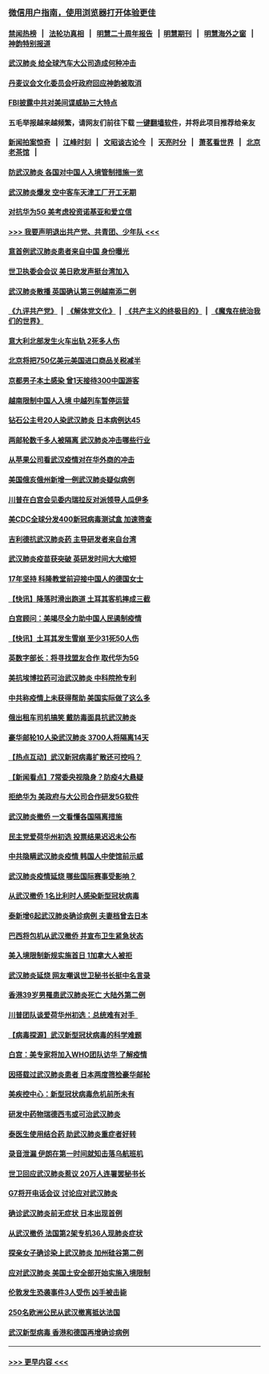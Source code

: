 ### [微信用户指南，使用浏览器打开体验更佳](https://github.com/gfw-breaker/banned-news1/blob/master/indexes/wechat-guide.md?t=0)
#### [禁闻热榜](热点新闻.md?t=0)  &nbsp;&nbsp;|&nbsp;&nbsp; [法轮功真相](https://github.com/gfw-breaker/truth/blob/master/README.md?t=0) &nbsp;&nbsp;|&nbsp;&nbsp; [明慧二十周年报告](https://github.com/gfw-breaker/mh-reports/blob/master/README.md?t=0) &nbsp;&nbsp;|&nbsp;&nbsp;[明慧期刊](https://github.com/gfw-breaker/mh-qikan) &nbsp;&nbsp;|&nbsp;&nbsp; [明慧海外之窗](https://github.com/gfw-breaker/mh-news/blob/master/README.md?t=0) &nbsp;&nbsp;|&nbsp;&nbsp; [神韵特别报道](https://github.com/gfw-breaker/mh-news/blob/master/shenyun.md?t=0)
#### [武汉肺炎 给全球汽车大公司造成何种冲击](../pages/nsc418/n11850056.md?t=02070755) 
#### [丹麦议会文化委员会吁政府回应神韵被取消](../pages/nsc418/n11849312.md?t=02070755) 
#### [FBI披露中共对美间谍威胁三大特点](../pages/nsc418/n11849700.md?t=02070755) 
#### 五毛举报越来越频繁，请网友们前往下载 [一键翻墙软件](https://github.com/gfw-breaker/ssr-accounts)，并将此项目推荐给亲友
#### [新闻拍案惊奇](https://github.com/gfw-breaker/banned-news1/blob/master/pages/link4.md) &nbsp;&nbsp;|&nbsp;&nbsp; [江峰时刻](https://github.com/gfw-breaker/banned-news1/blob/master/pages/link4.md) &nbsp;&nbsp;|&nbsp;&nbsp; [文昭谈古论今](https://github.com/gfw-breaker/banned-news1/blob/master/pages/link4.md) &nbsp;&nbsp;|&nbsp;&nbsp; [天亮时分](https://github.com/gfw-breaker/banned-news1/blob/master/pages/link4.md) &nbsp;&nbsp;|&nbsp;&nbsp; [萧茗看世界](https://github.com/gfw-breaker/banned-news1/blob/master/pages/link4.md) &nbsp;&nbsp;|&nbsp;&nbsp; [北京老茶馆](https://github.com/gfw-breaker/banned-news1/blob/master/pages/link4.md) &nbsp;&nbsp;|&nbsp;&nbsp; 
#### [防武汉肺炎 各国对中国人入境管制措施一览](../pages/nsc418/n11838726.md?t=02070755) 
#### [武汉肺炎爆发 空中客车天津工厂开工无期](../pages/nsc418/n11849634.md?t=02070755) 
#### [对抗华为5G 美考虑投资诺基亚和爱立信](../pages/nsc418/n11849510.md?t=02070755) 
#### [>>> 我要声明退出共产党、共青团、少年队 <<<](https://github.com/begood0513/goodnews/blob/master/quit/letter.md) 
#### [意首例武汉肺炎患者来自中国 身份曝光](../pages/nsc418/n11849454.md?t=02070755) 
#### [世卫执委会会议 美日欧发声挺台湾加入](../pages/nsc418/n11849433.md?t=02070755) 
#### [武汉肺炎散播 英国确认第三例越南添二例](../pages/nsc418/n11849439.md?t=02070755) 
#### [《九评共产党》](https://github.com/begood0513/9ping.md/blob/master/README.md) &nbsp;|&nbsp; [《解体党文化》](../../../../jtdwh.md/blob/master/README.md)  &nbsp;|&nbsp; [《共产主义的终极目的》](../../../../gczydzjmd.md/blob/master/README.md) &nbsp;|&nbsp; [《魔鬼在统治我们的世界》](../../../../mgztzwmdsj.md/blob/master/README.md) 
#### [意大利北部发生火车出轨 2死多人伤](../pages/nsc418/n11848999.md?t=02070755) 
#### [北京将把750亿美元美国进口商品关税减半](../pages/nsc418/n11848896.md?t=02070755) 
#### [京都男子本土感染 曾1天接待300中国游客](../pages/nsc418/n11848641.md?t=02070755) 
#### [越南限制中国人入境 中越列车暂停运营](../pages/nsc418/n11847844.md?t=02070755) 
#### [钻石公主号20人染武汉肺炎 日本病例达45](../pages/nsc418/n11847823.md?t=02070755) 
#### [两邮轮数千多人被隔离 武汉肺炎冲击哪些行业](../pages/nsc418/n11847456.md?t=02070755) 
#### [从苹果公司看武汉疫情对在华外商的冲击](../pages/nsc418/n11847586.md?t=02070755) 
#### [美国俄亥俄州新增一例武汉肺炎疑似病例](../pages/nsc418/n11847714.md?t=02070755) 
#### [川普在白宫会见委内瑞拉反对派领导人瓜伊多](../pages/nsc418/n11847391.md?t=02070755) 
#### [美CDC全球分发400新冠病毒测试盒 加速筛查](../pages/nsc418/n11847260.md?t=02070755) 
#### [吉利德抗武汉肺炎药 主导研发者来自台湾](../pages/nsc418/n11847064.md?t=02070755) 
#### [武汉肺炎疫苗获突破 英研发时间大大缩短](../pages/nsc418/n11846915.md?t=02070755) 
#### [17年坚持 科隆教堂前迎接中国人的德国女士](../pages/nsc418/n11846781.md?t=02070755) 
#### [【快讯】降落时滑出跑道 土耳其客机摔成三截](../pages/nsc418/n11847021.md?t=02070755) 
#### [白宫顾问：美竭尽全力助中国人民遏制疫情](../pages/nsc418/n11846756.md?t=02070755) 
#### [【快讯】土耳其发生雪崩 至少31死50人伤](../pages/nsc418/n11846680.md?t=02070755) 
#### [英数字部长：将寻找盟友合作 取代华为5G](../pages/nsc418/n11846485.md?t=02070755) 
#### [美抗埃博拉药可治武汉肺炎 中科院抢专利](../pages/nsc418/n11846409.md?t=02070755) 
#### [中共称疫情上未获得帮助 美国实际做了这么多](../pages/nsc418/n11846008.md?t=02070755) 
#### [俄出租车司机搞笑 戴防毒面具抗武汉肺炎](../pages/nsc418/n11845703.md?t=02070755) 
#### [豪华邮轮10人染武汉肺炎 3700人将隔离14天](../pages/nsc418/n11845543.md?t=02070755) 
#### [【热点互动】武汉新冠病毒扩散还可控吗？](../pages/nsc418/n11844750.md?t=02070755) 
#### [【新闻看点】7常委央视隐身？防疫4大悬疑](../pages/nsc418/n11844611.md?t=02070755) 
#### [拒绝华为 美政府与大公司合作研发5G软件](../pages/nsc418/n11844625.md?t=02070755) 
#### [武汉肺炎撤侨 一文看懂各国隔离措施](../pages/nsc418/n11844216.md?t=02070755) 
#### [民主党爱荷华州初选 投票结果迟迟未公布](../pages/nsc418/n11844207.md?t=02070755) 
#### [中共隐瞒武汉肺炎疫情 韩国人中使馆前示威](../pages/nsc418/n11844084.md?t=02070755) 
#### [武汉肺炎疫情延烧 哪些国际赛事受影响？](../pages/nsc418/n11843958.md?t=02070755) 
#### [从武汉撤侨 1名比利时人感染新型冠状病毒](../pages/nsc418/n11843977.md?t=02070755) 
#### [泰新增6起武汉肺炎确诊病例 夫妻档曾去日本](../pages/nsc418/n11843900.md?t=02070755) 
#### [巴西将包机从武汉撤侨 并宣布卫生紧急状态](../pages/nsc418/n11843418.md?t=02070755) 
#### [美入境限制新规实施首日 1加拿大人被拒](../pages/nsc418/n11843058.md?t=02070755) 
#### [武汉肺炎延烧 网友嘲讽世卫秘书长挺中名言录](../pages/nsc418/n11843056.md?t=02070755) 
#### [香港39岁男罹患武汉肺炎死亡 大陆外第二例](../pages/nsc418/n11843026.md?t=02070755) 
#### [川普团队谈爱荷华州初选：总统难有对手  ](../pages/nsc418/n11842867.md?t=02070755) 
#### [【病毒探源】武汉新型冠状病毒的科学难题](../pages/nsc418/n11842176.md?t=02070755) 
#### [白宫：美专家将加入WHO团队访华 了解疫情](../pages/nsc418/n11842198.md?t=02070755) 
#### [因搭载过武汉肺炎患者 日本两度筛检豪华邮轮](../pages/nsc418/n11842447.md?t=02070755) 
#### [美疾控中心：新型冠状病毒危机前所未有](../pages/nsc418/n11842406.md?t=02070755) 
#### [研发中药物瑞德西韦或可治武汉肺炎](../pages/nsc418/n11842100.md?t=02070755) 
#### [泰医生使用结合药 助武汉肺炎重症者好转](../pages/nsc418/n11842096.md?t=02070755) 
#### [录音泄漏 伊朗在第一时间就知击落乌航班机](../pages/nsc418/n11842002.md?t=02070755) 
#### [世卫回应武汉肺炎惹议 20万人连署罢秘书长](../pages/nsc418/n11841664.md?t=02070755) 
#### [G7将开电话会议 讨论应对武汉肺炎](../pages/nsc418/n11841658.md?t=02070755) 
#### [确诊武汉肺炎前无症状 日本出现首例](../pages/nsc418/n11841567.md?t=02070755) 
#### [从武汉撤侨 法国第2架专机36人现肺炎症状](../pages/nsc418/n11841382.md?t=02070755) 
#### [探亲女子确诊染上武汉肺炎 加州硅谷第二例](../pages/nsc418/n11839784.md?t=02070755) 
#### [应对武汉肺炎 美国土安全部开始实施入境限制](../pages/nsc418/n11839729.md?t=02070755) 
#### [伦敦发生恐袭事件3人受伤 凶手被击毙](../pages/nsc418/n11839442.md?t=02070755) 
#### [250名欧洲公民从武汉撤离抵达法国](../pages/nsc418/n11839438.md?t=02070755) 
#### [武汉新型病毒 香港和德国再增确诊病例](../pages/nsc418/n11839381.md?t=02070755) 

----
#### [ >>> 更早内容 <<< ](../indexes/nsc418-earlier.md)
